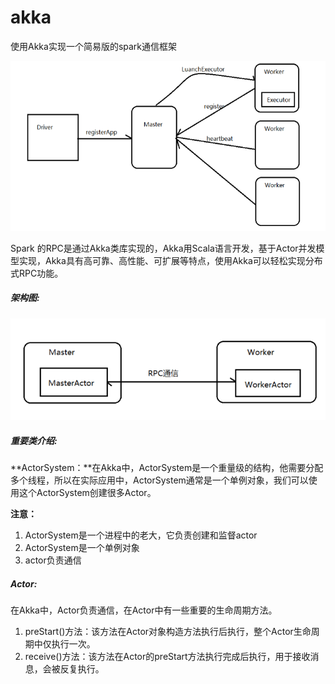 # akka
使用Akka实现一个简易版的spark通信框架

![1540086525639](assets/1540086525639.png)

Spark 的RPC是通过Akka类库实现的，Akka用Scala语言开发，基于Actor并发模型实现，Akka具有高可靠、高性能、可扩展等特点，使用Akka可以轻松实现分布式RPC功能。

##### 架构图:

![1540086597933](assets/1540086597933.png)

##### 重要类介绍:

**ActorSystem：**在Akka中，ActorSystem是一个重量级的结构，他需要分配多个线程，所以在实际应用中，ActorSystem通常是一个单例对象，我们可以使用这个ActorSystem创建很多Actor。

**注意：**

1. ActorSystem是一个进程中的老大，它负责创建和监督actor
2. ActorSystem是一个单例对象
3. actor负责通信

##### Actor:

在Akka中，Actor负责通信，在Actor中有一些重要的生命周期方法。

1. preStart()方法：该方法在Actor对象构造方法执行后执行，整个Actor生命周期中仅执行一次。
2. receive()方法：该方法在Actor的preStart方法执行完成后执行，用于接收消息，会被反复执行。